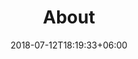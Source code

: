 ---
title: "About"
date: 2018-07-12T18:19:33+06:00
heading: "I'm Pete, a Tucsonan passionate about bringing your broken stuff back to life."
description: "I specialize in repairing those broken items that others won't even attempt, like small appliances, gadets, you name it. My priority is helping you, at a price you deem worthy. If you want to practice transparent generosity, donate what you feel my service was worth. If you want an up front price, I'll make sure it's less than the cost of a replacement. Don't think I'll repair your item? Just ask. My background is in electro-mechanical repair, mechanical engineering, robotics software and controls, avionics, and web development."
expertise_title: "Expertise"
expertise_sectors: [
	"General Diagnosis & Repair",
	"Small Appliances",
	"Kitchen Appliances",
	"Consumer Electronics",
	"Gadgets",
	"Items Others Won't Tackle",
	"Robots"]
business_title: "Business Details"
business_details: [
	"Static Website using Hugo.io and Github Pages",
	"Business Licenses: ",
	"Business Insurance: "]
me_title: "About Me"
me_details: [
	"Education in mechanical engineering, robotics, linguistics",
	"Volunteer Naturalist at Sabino Canyon",
	"Volunteer repairer at Tucson Repair Cafe",
	"Trail run, cycle, play basketball, soccer, and more",
	"Love the blues and play harmonica and guitar",
	"Love helping and empowering people"
]
---
